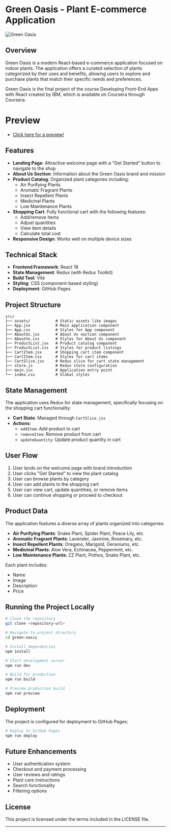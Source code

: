 # Green Oasis - Plant E-commerce Application

![Green Oasis](https://cdn.pixabay.com/photo/2021/01/22/06/04/snake-plant-5939187_1280.jpg)

## Overview

Green Oasis is a modern React-based e-commerce application focused on indoor plants. The application offers a curated selection of plants categorized by their uses and benefits, allowing users to explore and purchase plants that match their specific needs and preferences.

Green Oasis is the final project of the course Developing Front-End Apps with React created by IBM, which is available on Coursera through Coursera.

# Preview
- [Click here for a preview!](https://karimelbasiouni.github.io/GreenOasis/)

## Features

- **Landing Page**: Attractive welcome page with a "Get Started" button to navigate to the shop
- **About Us Section**: Information about the Green Oasis brand and mission
- **Product Catalog**: Organized plant categories including:
  - Air Purifying Plants
  - Aromatic Fragrant Plants
  - Insect Repellent Plants
  - Medicinal Plants
  - Low Maintenance Plants
- **Shopping Cart**: Fully functional cart with the following features:
  - Add/remove items
  - Adjust quantities
  - View item details
  - Calculate total cost
- **Responsive Design**: Works well on multiple device sizes

## Technical Stack

- **Frontend Framework**: React 18
- **State Management**: Redux (with Redux Toolkit)
- **Build Tool**: Vite
- **Styling**: CSS (component-based styling)
- **Deployment**: GitHub Pages

## Project Structure

```
src/
├── assets/           # Static assets like images
├── App.jsx           # Main application component
├── App.css           # Styles for App component
├── AboutUs.jsx       # About Us section component
├── AboutUs.css       # Styles for About Us component
├── ProductList.jsx   # Product catalog component
├── ProductList.css   # Styles for product listings
├── CartItem.jsx      # Shopping cart item component
├── CartItem.css      # Styles for cart items
├── CartSlice.jsx     # Redux slice for cart state management
├── store.js          # Redux store configuration
├── main.jsx          # Application entry point
└── index.css         # Global styles
```

## State Management

The application uses Redux for state management, specifically focusing on the shopping cart functionality:

- **Cart State**: Managed through `CartSlice.jsx`
- **Actions**:
  - `addItem`: Add product to cart
  - `removeItem`: Remove product from cart
  - `updateQuantity`: Update product quantity in cart

## User Flow

1. User lands on the welcome page with brand introduction
2. User clicks "Get Started" to view the plant catalog
3. User can browse plants by category
4. User can add plants to the shopping cart
5. User can view cart, update quantities, or remove items
6. User can continue shopping or proceed to checkout

## Product Data

The application features a diverse array of plants organized into categories:

- **Air Purifying Plants**: Snake Plant, Spider Plant, Peace Lily, etc.
- **Aromatic Fragrant Plants**: Lavender, Jasmine, Rosemary, etc.
- **Insect Repellent Plants**: Oregano, Marigold, Geraniums, etc.
- **Medicinal Plants**: Aloe Vera, Echinacea, Peppermint, etc.
- **Low Maintenance Plants**: ZZ Plant, Pothos, Snake Plant, etc.

Each plant includes:
- Name
- Image
- Description
- Price

## Running the Project Locally

```bash
# Clone the repository
git clone <repository-url>

# Navigate to project directory
cd green-oasis

# Install dependencies
npm install

# Start development server
npm run dev

# Build for production
npm run build

# Preview production build
npm run preview
```

## Deployment

The project is configured for deployment to GitHub Pages:

```bash
# Deploy to GitHub Pages
npm run deploy
```

## Future Enhancements

- User authentication system
- Checkout and payment processing
- User reviews and ratings
- Plant care instructions
- Search functionality
- Filtering options

## License

This project is licensed under the terms included in the LICENSE file.

---
